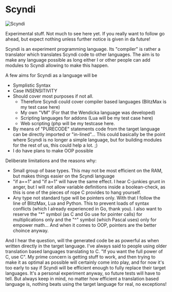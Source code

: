 # Scyndi

![Scyndi](http://tricky1975.github.io/63/icons/scyndi.png)

Experimental stuff.
Not much to see here yet.
If you really want to follow go ahead, but expect nothing unless further notice is given in da future!


Scyndi is an experiment programming language.
Its "compiler" is rather a translator which translates Scyndi code to other languages.
The aim is to make any language possible as long either I or other people can add modules to Scyndi allowing to make this happen.

A few aims for Scyndi as a language will be
- Symplistic Syntax
- Case INSENSITIVITY 
- Should cover most purposes if not all. 
  - Therefore Scyndi could cover compiler based languages (BlitzMax is my test case here)
  - My own "VM" (For that the Wendicka language was developed)
  - Scripting languages for addons (Lua will be my test case here)
  - Web scripting (php will be my testcase here.
- By means of "PURECODE" statements code from the target language can be directly imported or "in-lined"... This could basically be the point where Scyndi is no longer a simple language, but for building modules for the rest of us, this could help a lot. ;)
- I do have plans to make OOP possible

Deliberate limitations and the reasons why:
- Small group of base types. This may not be most efficient on the RAM, but makes things easier on the Scyndi language
- "if a==1" and "if a=1" will have the same effect. I hear C-junkies grunt in anger, but I will not allow variable definitions inside a boolean-check, as this is one of the pieces of rope C provides to hang yourself.
- Any type not standard type will be pointers only. With that I follow the line of BlitzMax, Lua and Python. This to prevent loads of syntax conflicts (which I already experienced in Go, thank you). I also want to reserve the "\*" symbol (as C and Go use for pointer calls) for multiplications only and the "^" symbol (which Pascal uses) only for empower math... And when it comes to OOP, pointers are the better choince anyway.


And I hear the question, will the generated code be as powerful as when written directly in the target language. I've always said to people using older translation based languages translating to C.
"If you want the full power of C, use C".
My prime concern is getting stuff to work, and then trying to make it as optimal as possible will certainly come into play, and for now it's too early to say if Scyndi will be efficient enough to fully replace their target languages. It's a personal experiment anyway, so future tests will have to tell. But always keep in mind, no matter how efficient a translation based language is, nothing beats using the target language for real, no exceptions!


